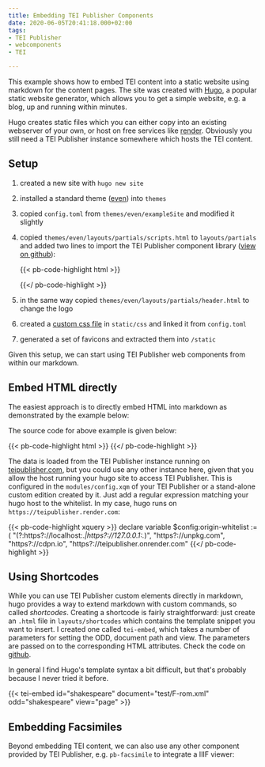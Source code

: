 ```yaml
---
title: Embedding TEI Publisher Components
date: 2020-06-05T20:41:18.000+02:00
tags:
- TEI Publisher
- webcomponents
- TEI

---
```

This example shows how to embed TEI content into a static website using markdown for the content pages. The site was created with [Hugo](https://gohugo.io/), a popular static website generator, which allows you to get a simple website, e.g. a blog, up and running within minutes.

Hugo creates static files which you can either copy into an existing webserver of your own, or host on free services like [render](https://render.com/). Obviously you still need a TEI Publisher instance somewhere which hosts the TEI content.

## Setup

1. created a new site with `hugo new site`
2. installed a standard theme ([even](https://github.com/olOwOlo/hugo-theme-even)) into `themes`
3. copied `config.toml` from `themes/even/exampleSite` and modified it slightly
4. copied `themes/even/layouts/partials/scripts.html` to `layouts/partials` and added two lines  to import the TEI Publisher component library ([view on github](https://github.com/wolfgangmm/tei-publisher-blog-demo/blob/master/layouts/partials/scripts.html)):
   
    {{< pb-code-highlight html >}}
    <script src="https://unpkg.com/@webcomponents/webcomponentsjs@2.4.3/webcomponents-loader.js"></script>
    <script type="module" src="https://unpkg.com/@teipublisher/pb-components@latest/dist/pb-components-bundle.js"></script>
    {{</ pb-code-highlight >}}

5. in the same way copied `themes/even/layouts/partials/header.html` to change the logo
6. created a [custom css file](https://github.com/wolfgangmm/tei-publisher-blog-demo/blob/master/static/css/components.css) in `static/css` and linked it from `config.toml`
7. generated a set of favicons and extracted them into `/static`

Given this setup, we can start using TEI Publisher web components from within our markdown.

## Embed HTML directly

The easiest approach is to directly embed HTML into markdown as demonstrated by the example below:

<pb-page endpoint="https://teipublisher.com/exist/apps/tei-publisher" emit="kant" class="embedded">
    <pb-document id="kant" path="test/kant_rvernunft_1781.TEI-P5.xml" odd="dta"></pb-document>
    <!-- Navigate to next page -->
    <pb-navigation direction="forward" keyboard="right" emit="kant" subscribe="kant">
        <paper-fab icon="icons:chevron-right"></paper-fab>
    </pb-navigation>
    <!-- Navigate to previous page -->
    <pb-navigation direction="backward" keyboard="left" emit="kant" subscribe="kant">
        <paper-fab icon="icons:chevron-left"></paper-fab>
    </pb-navigation>
    <pb-view src="kant" xpath="//teiHeader/fileDesc/titleStmt/title" emit="kant" subscribe="kant">
        <pb-param name="header" value="short" />
    </pb-view>
    <pb-view class="transcription" src="kant" view="page" emit="kant" subscribe="kant"
        append-footnotes animation disable-history></pb-view>
</pb-page>

The source code for above example is given below:

{{< pb-code-highlight html >}}
<pb-page endpoint="https://teipublisher.com/exist/apps/tei-publisher" emit="kant" class="embedded">
    <pb-document id="kant" path="test/kant_rvernunft_1781.TEI-P5.xml" odd="dta"></pb-document>
    <!-- Navigate to next page -->
    <pb-navigation direction="forward" keyboard="right" emit="kant" subscribe="kant">
        <paper-fab icon="icons:chevron-right"></paper-fab>
    </pb-navigation>
    <!-- Navigate to previous page -->
    <pb-navigation direction="backward" keyboard="left" emit="kant" subscribe="kant">
        <paper-fab icon="icons:chevron-left"></paper-fab>
    </pb-navigation>
    <pb-view src="kant" xpath="//teiHeader/fileDesc/titleStmt/title" emit="kant" subscribe="kant">
        <pb-param name="header" value="short" />
    </pb-view>
    <pb-view class="transcription" src="kant" view="page" emit="kant" subscribe="kant"
        append-footnotes animation disable-history></pb-view>
</pb-page>
{{</ pb-code-highlight >}}

The data is loaded from the TEI Publisher instance running on [teipublisher.com](https://teipublisher.com), but you could use any other instance here, given that you allow the host running your hugo site to access TEI Publisher. This is configured in the `modules/config.xqm` of your TEI Publisher or a stand-alone custom edition created by it. Just add a regular expression matching your hugo host to the whitelist. In my case, hugo runs on `https://teipublisher.render.com`:

{{< pb-code-highlight xquery >}}
declare variable $config:origin-whitelist := (
    "(?:https?://localhost:.*|https?://127.0.0.1:.*)",
    "https?://unpkg.com",
    "https?://cdpn.io",
    "https?://teipublisher.onrender.com"
{{</ pb-code-highlight >}}

## Using Shortcodes

While you can use TEI Publisher custom elements directly in markdown, hugo provides a way to extend markdown with custom commands, so called *shortcodes*. Creating a shortcode is fairly straightforward: just create an `.html` file in `layouts/shortcodes` which contains the template snippet you want to insert. I created one called `tei-embed`,  which takes a number of parameters for setting the ODD, document path  and view. The parameters are passed on to the corresponding HTML attributes. Check the code on [github](https://github.com/wolfgangmm/tei-publisher-blog-demo/blob/master/layouts/shortcodes/tei-embed.html).

In general I find Hugo's template syntax a bit difficult, but that's probably because I never  tried it before.

{{< tei-embed id="shakespeare" document="test/F-rom.xml" odd="shakespeare" view="page" >}}

## Embedding Facsimiles

Beyond embedding TEI content, we can also use any other component provided by TEI Publisher, e.g. `pb-facsimile` to integrate a IIIF viewer:

<pb-facsimile base-uri="https://apps.existsolutions.com/cantaloupe/iiif/2/" facsimiles="[&quot;15929_000_IDL5772_BOss12034_IIIp79.jpg&quot;, &quot;15929_000_IDL5772_BOss12034_IIIp80.jpg&quot;, &quot;15929_000_IDL5772_BOss12034_IIIp81.jpg&quot;, &quot;15929_000_IDL5772_BOss12034_IIIp82.jpg&quot;]" default-zoom-level="0" show-navigator="show-navigator" show-navigation-control="show-navigation-control"></pb-facsimile>